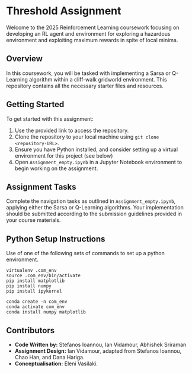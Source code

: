 # Threshold Assignment
Welcome to the 2025 Reinforcement Learning coursework focusing on developing an RL agent and environment for exploring a hazardous environment and exploiting maximum rewards in spite of local minima.

## Overview
In this coursework, you will be tasked with implementing a Sarsa or Q-Learning algorithm within a cliff-walk gridworld environment. This repository contains all the necessary starter files and resources.

## Getting Started
To get started with this assignment:
1. Use the provided link to access the repository.
2. Clone the repository to your local machine using `git clone <repository-URL>`.
3. Ensure you have Python installed, and consider setting up a virtual environment for this project (see below)
4. Open `Assignment_empty.ipynb` in a Jupyter Notebook environment to begin working on the assignment.

## Assignment Tasks
Complete the navigation tasks as outlined in `Assignment_empty.ipynb`, applying either the Sarsa or Q-Learning algorithms. Your implementation should be submitted according to the submission guidelines provided in your course materials.

## Python Setup Instructions 
Use of one of the following sets of commands to set up a python environment. 
```
virtualenv .com_env
source .com_env/bin/activate
pip install matplotlib
pip install numpy 
pip install ipykernel
```

```
conda create -n com_env
conda activate com_env
conda install numpy matplotlib
```

## Contributors
- **Code Written by:** Stefanos Ioannou, Ian Vidamour, Abhishek Sriraman
- **Assignment Design:** Ian Vidamour, adapted from Stefanos Ioannou, Chao Han, and Dana Hariga.
- **Conceptualisation:** Eleni Vasilaki.